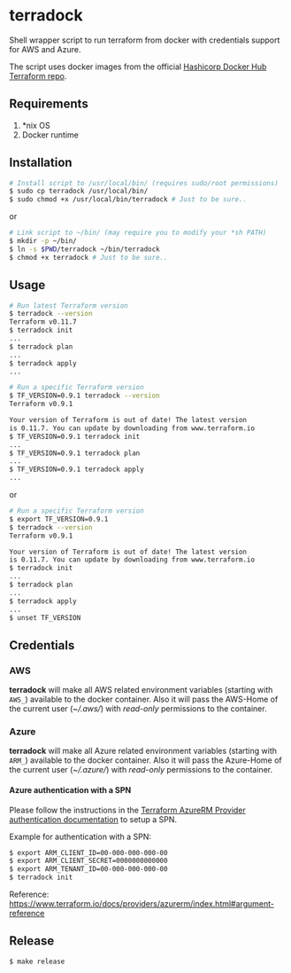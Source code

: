 # terradock
Shell wrapper script to run terraform from docker with credentials support for AWS and Azure. 

The script uses docker images from the official [Hashicorp Docker Hub Terraform repo](https://hub.docker.com/r/hashicorp/terraform/).


## Requirements
1. *nix OS
2. Docker runtime

## Installation
```bash
# Install script to /usr/local/bin/ (requires sudo/root permissions)
$ sudo cp terradock /usr/local/bin/
$ sudo chmod +x /usr/local/bin/terradock # Just to be sure..
```
or
```bash
# Link script to ~/bin/ (may require you to modify your *sh PATH)
$ mkdir -p ~/bin/
$ ln -s $PWD/terradock ~/bin/terradock 
$ chmod +x terradock # Just to be sure..
```
## Usage

```bash
# Run latest Terraform version
$ terradock --version
Terraform v0.11.7
$ terradock init
...
$ terradock plan
...
$ terradock apply
...
```

```bash
# Run a specific Terraform version
$ TF_VERSION=0.9.1 terradock --version
Terraform v0.9.1

Your version of Terraform is out of date! The latest version
is 0.11.7. You can update by downloading from www.terraform.io
$ TF_VERSION=0.9.1 terradock init
...
$ TF_VERSION=0.9.1 terradock plan
...
$ TF_VERSION=0.9.1 terradock apply
...
```
or
```bash
# Run a specific Terraform version
$ export TF_VERSION=0.9.1
$ terradock --version
Terraform v0.9.1

Your version of Terraform is out of date! The latest version
is 0.11.7. You can update by downloading from www.terraform.io
$ terradock init
...
$ terradock plan
...
$ terradock apply
...
$ unset TF_VERSION
```

## Credentials

### AWS
**terradock** will make all AWS related environment variables (starting with `AWS_`) available to the docker container.
Also it will pass the AWS-Home of the current user (*~/.aws/*) with *read-only* permissions to the container.

### Azure
**terradock** will make all Azure related environment variables (starting with `ARM_`) available to the docker container.
Also it will pass the Azure-Home of the current user (*~/.azure/*) with *read-only* permissions to the container.

#### Azure authentication with a SPN
Please follow the instructions in the [Terraform AzureRM Provider authentication documentation](https://www.terraform.io/docs/providers/azurerm/authenticating_via_service_principal.html) to setup a SPN.


Example for authentication with a SPN:
```sh
$ export ARM_CLIENT_ID=00-000-000-000-00
$ export ARM_CLIENT_SECRET=0000000000000
$ export ARM_TENANT_ID=00-000-000-000-00
$ terradock init
```
Reference: <https://www.terraform.io/docs/providers/azurerm/index.html#argument-reference>

## Release

```sh
$ make release
```
